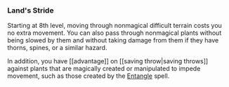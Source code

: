 ### Land's Stride
Starting at 8th level, moving through nonmagical difficult terrain costs you no extra movement. You can also pass through nonmagical plants without being slowed by them and without taking damage from them if they have thorns, spines, or a similar hazard.

In addition, you have [[advantage]] on [[saving throw|saving throws]] against plants that are magically created or manipulated to impede movement, such as those created by the [Entangle](http://dnd5e.wikidot.com/spell:entangle) spell.